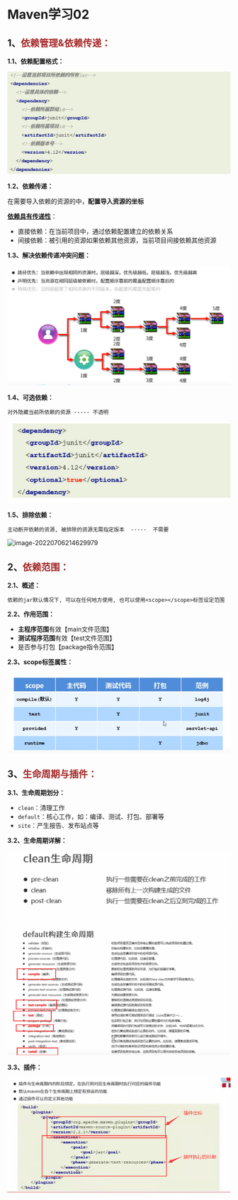 # Maven学习02

## 1、<span style="color:brown">依赖管理&依赖传递：</span>

**1.1、依赖配置格式：**

<img src="https://raw.githubusercontent.com/root-bine/image/main/Typora-image/%E4%BE%9D%E8%B5%96%E9%85%8D%E7%BD%AE.png" alt="image-20220706212926346" style="zoom:67%;" />

**1.2、依赖传递：**

在需要导入依赖的资源的<dependency></dependency>中，**配置导入资源的坐标**

<u>**依赖具有传递性**</u>：

- 直接依赖：在当前项目中，通过依赖配置建立的依赖关系
- 间接依赖：被引用的资源如果依赖其他资源，当前项目间接依赖其他资源

**1.3、解决依赖传递冲突问题：**

<img src="https://raw.githubusercontent.com/root-bine/image/main/Typora-image/%E4%BE%9D%E8%B5%96%E5%86%B2%E7%AA%81%E9%97%AE%E9%A2%98.png" />

**1.4、可选依赖：**

```apl
对外隐藏当前所依赖的资源 ----- 不透明
```

![image-20220706214426716](https://raw.githubusercontent.com/root-bine/image/main/Typora-image/%E5%8F%AF%E9%80%89%E4%BE%9D%E8%B5%96.png)

**1.5、排除依赖：**

```apl
主动断开依赖的资源, 被排除的资源无需指定版本  -----  不需要
```



![image-20220706214629979](C:\Users\root-bine\AppData\Roaming\Typora\typora-user-images\image-20220706214629979.png)



## 2、<span style="color:brown">依赖范围：</span>

**2.1、概述：**

```apl
依赖的jar默认情况下, 可以在任何地方使用, 也可以使用<scope></scope>标签设定范围
```

**2.2、作用范围：**

- **主程序范围**有效【main文件范围】
- **测试程序范围**有效【test文件范围】
- 是否参与打包【package指令范围】

**2.3、scope标签属性：**

<img src="https://raw.githubusercontent.com/root-bine/image/main/Typora-image/%E4%BE%9D%E8%B5%96%E8%8C%83%E5%9B%B4.png" alt="image-20220706215418931" style="zoom: 80%;" />



## 3、<span style="color:brown">生命周期与插件：</span>

**3.1、生命周期划分：**

- `clean`：清理工作
- `default`：核心工作，如：编译、测试、打包、部署等
- `site`：产生报告、发布站点等

**3.2、生命周期详解：**

<img src="https://raw.githubusercontent.com/root-bine/image/main/Typora-image/clean%E7%94%9F%E5%91%BD%E5%91%A8%E6%9C%9F.png" alt="image-20220706221211288" style="zoom:80%;" />

<img src="https://raw.githubusercontent.com/root-bine/image/main/Typora-image/default%E7%94%9F%E5%91%BD%E5%91%A8%E6%9C%9F.png" alt="image-20220706221341939" style="zoom:80%;" />

**3.3、插件：**

<img src="https://raw.githubusercontent.com/root-bine/image/main/Typora-image/Maven%E6%8F%92%E4%BB%B6.png" alt="image-20220706222249466" style="zoom:80%;" />
